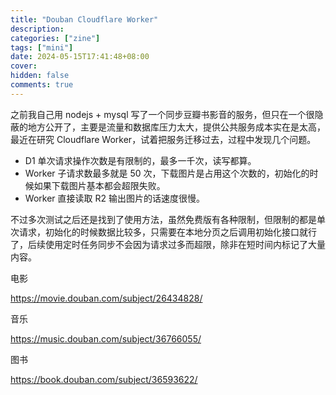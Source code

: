 ```yaml
---
title: "Douban Cloudflare Worker"
description:
categories: ["zine"]
tags: ["mini"]
date: 2024-05-15T17:41:48+08:00
cover:
hidden: false
comments: true
---
```


之前我自己用 nodejs + mysql 写了一个同步豆瓣书影音的服务，但只在一个很隐蔽的地方公开了，主要是流量和数据库压力太大，提供公共服务成本实在是太高，最近在研究 Cloudflare Worker，试着把服务迁移过去，过程中发现几个问题。

-   D1 单次请求操作次数是有限制的，最多一千次，读写都算。
-   Worker 子请求数最多就是 50 次，下载图片是占用这个次数的，初始化的时候如果下载图片基本都会超限失败。
-   Worker 直接读取 R2 输出图片的话速度很慢。

不过多次测试之后还是找到了使用方法，虽然免费版有各种限制，但限制的都是单次请求，初始化的时候数据比较多，只需要在本地分页之后调用初始化接口就行了，后续使用定时任务同步不会因为请求过多而超限，除非在短时间内标记了大量内容。

电影

https://movie.douban.com/subject/26434828/

音乐

https://music.douban.com/subject/36766055/

图书

https://book.douban.com/subject/36593622/
